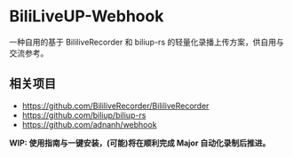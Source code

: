 # BiliLiveUP-Webhook

一种自用的基于 BililiveRecorder 和 biliup-rs 的轻量化录播上传方案，供自用与交流参考。

## 相关项目

- <https://github.com/BililiveRecorder/BililiveRecorder>
- <https://github.com/biliup/biliup-rs>
- <https://github.com/adnanh/webhook>

**WIP: 使用指南与一键安装，(可能)将在顺利完成 Major 自动化录制后推进。**
